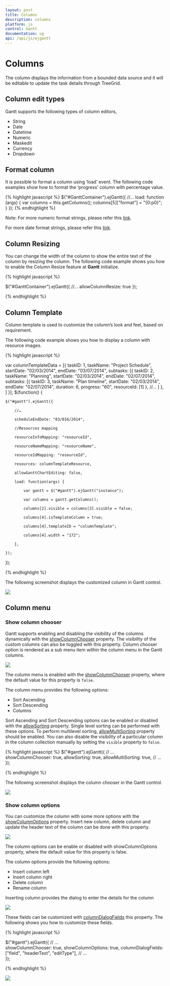 ```yaml
---
layout: post
title: Columns
description: columns
platform: js
control: Gantt
documentation: ug
api: /api/js/ejgantt
---
```

# Columns

The column displays the information from a bounded data source and it will be editable to update the task details through TreeGrid.

## Column edit types

Gantt supports the following types of column editors,

  * String 
  * Date
  * Datetime
  * Numeric
  * Maskedit
  * Currency
  * Dropdown
  
## Format column

It is possible to format a column using ‘load’ event. The following code examples show how to format the ‘progress’ column with percentage value.

{% highlight javascript %}
 $("#GanttContainer").ejGantt({
        //...
        load: function (args) {
            var columns = this.getColumns();
            columns[5]["format"] = "{0:p0}";
        }
 });
{% endhighlight %}

Note: For more numeric format strings, please refer this [link](https://msdn.microsoft.com/library/dwhawy9k(v=vs.100).aspx).

For more date format strings, please refer this [link](https://msdn.microsoft.com/library/az4se3k1(v=vs.100).aspx).

## Column Resizing

You can change the width of the column to show the entire text of the column by resizing the column. The following code example shows you how to enable the Column Resize feature at **Gantt** initialize.

{% highlight javascript %}

$("#GanttContainer").ejGantt({
    //...
    allowColumnResize: true
});

{% endhighlight %}

## Column Template

Column template is used to customize the column’s look and feel, based on requirement. 

The following code example shows you how to display a column with resource images.

{% highlight javascript %}
<script type="text/x-jsrender" id="columnTemplate">

    {{"{{"}}if #data['resourceNames']{{}}}}

    <div style="display:inline-block;position:relative;left:10px;top:1px">

        <img src="images/gantt/{{'{{'}}:#data['resourceNames']{{}}}}.png" height="40px" />

    </div>

    <div style='display:inline-block;width:100%;position:relative;left:10px;top:2px'>{{:#data['resourceNames']{{}}}}</div>

    {{"{{"}}/if{{}}}}
</script>

var columnTemplateData = [{
    taskID: 1,
    taskName: "Project Schedule",
    startDate: "02/03/2014",
    endDate: "03/07/2014",
    subtasks: [{
        taskID: 2,
        taskName: "Planning",
        startDate: "02/03/2014",
        endDate: "02/07/2014",
        subtasks: [{
                taskID: 3,
                taskName: "Plan timeline",
                startDate: "02/03/2014",
                endDate: "02/07/2014",
                duration: 6,
                progress: "60",
                resourceId: [1]
            },
            //...
        ]
    }, ]
}];
$(function() {

    $("#gantt").ejGantt({

        //…

        scheduleEndDate: "03/016/2014",

        //Resources mapping

        resourceInfoMapping: "resourceId",

        resourceNameMapping: "resourceName",

        resourceIdMapping: "resourceId",

        resources: columnTemplateResource,

        allowGanttChartEditing: false,

        load: function(args) {

            var gantt = $("#gantt").ejGantt("instance");

            var columns = gantt.getColumns();

            columns[2].visible = columns[3].visible = false;

            columns[4].isTemplateColumn = true;

            columns[4].templateID = "columnTemplate";

            columns[4].width = "172";

        },

    });

});

{% endhighlight %}

The following screenshot displays the customized column in Gantt control.

![](/js/Gantt/Columns_images/Columns_img7.png)

## Column menu

### Show column chooser

Gantt supports enabling and disabling the visibility of the columns dynamically with the [showColumnChooser](/api/js/ejgantt#members:showcolumnchooser "showColumnChooser") property. The visibility of the custom columns can also be toggled with this property. Column chooser option is rendered as a sub menu item within the column menu in the Gantt columns. 

![](/js/Gantt/Columns_images/Columns_img2.png)

The column menu is enabled with the [showColumnChooser](/api/js/ejgantt#members:showcolumnchooser "showColumnChooser") property, where the default value for this property is `false`.

The column menu provides the following options:

* Sort Ascending
* Sort Descending
* Columns 

Sort Ascending and Sort Descending options can be enabled or disabled with the [allowSorting](/api/js/ejgantt#members:allowsorting "allowSorting") property. Single level sorting can be performed with these options. To perform multilevel sorting, [allowMultiSorting](/api/js/ejgantt#members:allowmultisorting "allowMultiSorting") property should be enabled. You can also disable the visibility of a particular column in the column collection manually by setting the `visible` property to `false`.

{% highlight javascript %}
$("#gantt").ejGantt({
        // ...     
        showColumnChooser: true,
        allowSorting: true,
        allowMultiSorting: true,
        // ...             
});

{% endhighlight %}

The following screenshot displays the column chooser in the Gantt control.

![](/js/Gantt/Columns_images/Columns_img3.png)

### Show column options

You can customize the column with some more options with the [showColumnOptions](/api/js/ejgantt#members:showcolumnoptions "showColumnOptions") property. Insert new column, delete column and update the header text of the column can be done with this property.

![](/js/Gantt/Columns_images/Columns_img4.png)

The column options can be enable or disabled with showColumnOptions property, where the default value for this property is false.

The column options provide the following options:

* Insert column left
* Insert column right
* Delete column
* Rename column

Inserting column provides the dialog to enter the details for the column

![](/js/Gantt/Columns_images/Columns_img5.png)

These fields can be customized with [columnDialogFields](/api/js/ejgantt#members:columndialogfields "columnDialogFields") this property. The following shows you how to customize these fields.

{% highlight javascript %}

$("#gantt").ejGantt({
        // ...     
        showColumnChooser: true,
        showColumnOptions: true,
        columnDialogFields: ["field", "headerText", "editType"],
        // ...             
});

{% endhighlight %}

![](/js/Gantt/Columns_images/Columns_img6.png)

